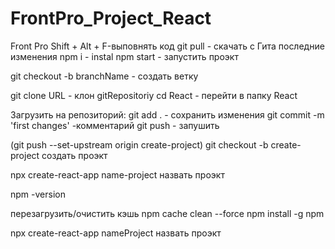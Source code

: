 # FrontPro_Project_React
Front Pro  Shift + Alt + F-выповнять код
git pull - скачать с Гита последние изменения
npm i - instal
npm start - запустить проэкт

git checkout -b branchName - создать  ветку

git clone URL - клон gitRepositoriy
cd React - перейти в папку React


Загрузить на репозиторий:
git add . - сохранить изменения
git commit -m 'first changes' -комментарий
git push - запушить


(git push --set-upstream origin create-project)
git checkout -b create-project создать проэкт

npx create-react-app name-project назвать проэкт

npm -version 

перезагрузить/очистить кэшь
npm cache clean --force
npm install -g npm

npx create-react-app nameРroject назвать проэкт
